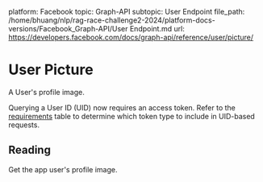 platform: Facebook
topic: Graph-API
subtopic: User Endpoint
file_path: /home/bhuang/nlp/rag-race-challenge2-2024/platform-docs-versions/Facebook_Graph-API/User Endpoint.md
url: https://developers.facebook.com/docs/graph-api/reference/user/picture/

# User Picture

A User's profile image.

Querying a User ID (UID) now requires an access token. Refer to the [requirements](#requirements) table to determine which token type to include in UID-based requests.

## Reading

Get the app user's profile image.
